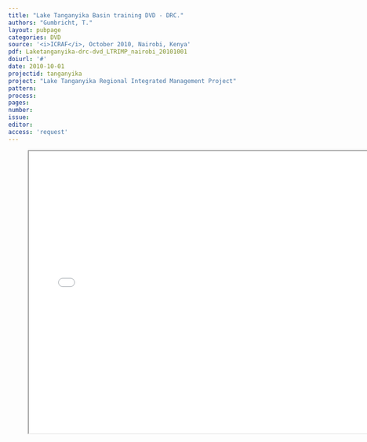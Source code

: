 ```yaml
---
title: "Lake Tanganyika Basin training DVD - DRC."
authors: "Gumbricht, T."
layout: pubpage
categories: DVD
source: '<i>ICRAF</i>, October 2010, Nairobi, Kenya'
pdf: Laketanganyika-drc-dvd_LTRIMP_nairobi_20101001
doiurl: '#'
date: 2010-10-01
projectid: tanganyika
project: "Lake Tanganyika Regional Integrated Management Project"
pattern:
process:
pages:
number:
issue:
editor:
access: 'request'
---
```

<figure>
  <iframe src="{{ site.commonurl }}/dvd/{{ page.dvdurl }}/index.html"
    style="width:720px; height:576px;" frameborder="1">
  </iframe>
</figure>
